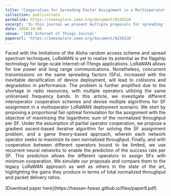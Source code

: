 ```yaml
---
title: "Cooperation for Spreading Factor Assignment in a Multioperator LoRaWAN Deployment"
collection: publications
permalink: https://ieeexplore.ieee.org/document/9226528
excerpt: 'In this journal we present multiple proposals for spreading factor assignment in a multi-operator LoRa deployment.'
date: 2020-10-06
venue: 'IEEE Internet of Things Journal'
paperurl: 'https://ieeexplore.ieee.org/document/9226528'
---
```

<div style="text-align: justify;">
Faced with the limitations of the Aloha random access scheme and spread spectrum techniques, LoRaWAN is yet to realize its potential as the flagship technology for large-scale Internet-of-Things applications. LoRaWAN allows for low power and long range communications. Nonetheless, concurrent transmissions on the same spreading factors (SFs), increased with the inevitable densification of device deployment, will lead to collisions and degradation in performance. The problem is further amplified due to the shortage in radio resources, with multiple operators utilizing the same unlicensed frequency bands. In this article, we investigate different interoperator cooperation schemes and devise multiple algorithms for SF assignment in a multioperator LoRaWAN deployment scenario. We start by proposing a proportional fair optimal formulation for the assignment with the objective of maximizing the logarithmic sum of the normalized throughput per SF. Under the assumption of partial operator cooperation, we propose a gradient ascent-based iterative algorithm for solving the SF assignment problem, and a game theory-based approach, wherein each network operator seeks to maximize its own normalized throughput. Finally, and with cooperation between different operators bound to be limited, we use recurrent neural networks to enable the prediction of the success rate per SF. This prediction allows the different operators to assign SFs with minimum cooperation. We simulate our proposals and compare them to the legacy LoRaWAN approach as well as others in the state of the art, highlighting the gains they produce in terms of total normalized throughput and packet delivery ratios.
</div>
<br>
[Download paper here](https://hassan-fawaz.github.io/files/paper9.pdf)


